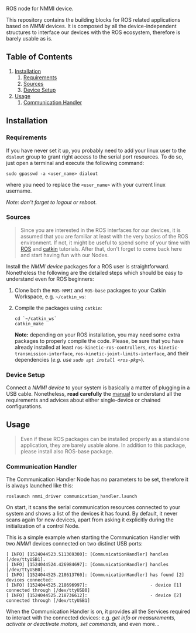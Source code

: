 ROS node for NMMI device.

This repository contains the building blocks for ROS related applications based on _NMMI_ devices. It is composed by all the device-independent structures to interface our devices with the ROS ecosystem, therefore is barely usable as is.

## Table of Contents
1. [Installation](#markdown-header-installation)
   1. [Requirements](#markdown-header-requirements)
   1. [Sources](#markdown-header-sources)
   1. [Device Setup](#markdown-header-device-setup)
1. [Usage](#markdown-header-usage)
   1. [Communication Handler](#markdown-header-communication-handler)

## Installation
### Requirements
If you have never set it up, you probably need to add your linux user to the `dialout` group to grant right access to the serial port resources. To do so, just open a terminal and execute the following command:
```
sudo gpasswd -a <user_name> dialout
```
where you need to replace the `<user_name>` with your current linux username.

_Note: don't forget to logout or reboot._

### Sources
>Since you are interested in the ROS interfaces for our devices, it is assumed that you are familiar at least with the very basics of the ROS environment. If not, it might be useful to spend some of your time with [ROS](http://wiki.ros.org/ROS/Tutorials) and [catkin](http://wiki.ros.org/catkin/Tutorials) tutorials. After that, don't forget to come back here and start having fun with our Nodes.

Install the _NMMI device_ packages for a ROS user is straightforward. Nonetheless the following are the detailed steps which should be easy to understand even for ROS beginners:

1. Clone both the `ROS-NMMI` and `ROS-base` packages to your Catkin Workspace, e.g. `~/catkin_ws`:

1. Compile the packages using `catkin`:
   ```
   cd `~/catkin_ws`
   catkin_make
   ```
   **Note:** depending on your ROS installation, you may need some extra packages to properly compile the code. Please, be sure that you have already installed at least `ros-kinetic-ros-controllers`, `ros-kinetic-transmission-interface`, `ros-kinetic-joint-limits-interface`, and their dependencies (_e.g. use `sudo apt install <ros-pkg>`_).


### Device Setup
Connect a _NMMI device_ to your system is basically a matter of plugging in a USB cable. Nonetheless, **read carefully** the [manual](https://www.qbrobotics.com/products/qb-softhand-research/) to understand all the requirements and advices about either single-device or chained configurations.

## Usage
>Even if these ROS packages can be installed properly as a standalone application, they are barely usable alone. In addition to this package, please install also ROS-base package.

### Communication Handler
The Communication Handler Node has no parameters to be set, therefore it is always launched like this:
```
roslaunch nmmi_driver communication_handler.launch
```

On start, it scans the serial communication resources connected to your system and shows a list of the devices it has found. By default, it never scans again for new devices, apart from asking it explicitly during the initialization of a control Node.

This is a simple example when starting the Communication Handler with two _NMMI_ devices connected on two distinct USB ports:
```
[ INFO] [1524044523.511369300]: [CommunicationHandler] handles [/dev/ttyUSB1].
[ INFO] [1524044524.426984697]: [CommunicationHandler] handles [/dev/ttyUSB0].
[ INFO] [1524044525.218613760]: [CommunicationHandler] has found [2] devices connected:
[ INFO] [1524044525.218696997]:                        - device [1] connected through [/dev/ttyUSB0]
[ INFO] [1524044525.218736612]:                        - device [2] connected through [/dev/ttyUSB1]
```

When the Communication Handler is on, it provides all the Services required to interact with the connected devices: e.g. _get info or measurements, activate or deactivate motors, set commands_, and even more...